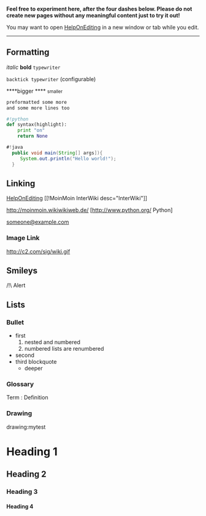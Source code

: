 
**Feel free to experiment here, after the four dashes below. Please do not create new pages without any meaningful content just to try it out!** 

You may want to open <a href="/HelpOnEditing">HelpOnEditing</a> in a new window or tab while you edit. 



---

 


## Formatting

_italic_ **bold** `typewriter` 

`backtick typewriter` (configurable) 

****bigger **** <small>smaller </small> 


```txt
preformatted some more
and some more lines too
```

```python
#!python
def syntax(highlight):
    print "on"
    return None
```

```java
#!java
  public void main(String[] args]){
     System.out.println("Hello world!");
  }
```

## Linking

<a href="/HelpOnEditing">HelpOnEditing</a> [[!MoinMoin InterWiki desc="InterWiki"]] 

<a href="http://moinmoin.wikiwikiweb.de/">http://moinmoin.wikiwikiweb.de/</a> [<a href="http://www.python.org/">http://www.python.org/</a> Python] 

<a href="mailto:someone@example.com">someone@example.com</a> 


### Image Link

<a href="http://c2.com/sig/wiki.gif">http://c2.com/sig/wiki.gif</a> 


## Smileys

/!\ Alert 


## Lists


### Bullet

* first 
   1. nested and numbered 
   1. numbered lists are renumbered 
* second 
* third blockquote 
   * deeper 

### Glossary
Term
: Definition 



### Drawing

drawing:mytest 


# Heading 1


## Heading 2


### Heading 3


#### Heading 4
